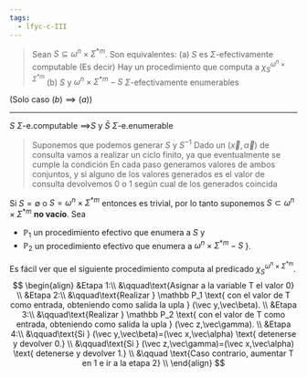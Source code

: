 ```yaml
---
tags:
  - lfyc-c-III
---
```

> Sean $S\subseteq\omega^n\times\Sigma^{*m}$. Son equivalentes:
> (a) $S$ es $\Sigma$-efectivamente computable
>	(Es decir) Hay un procedimiento que computa a $\chi^{\omega^n\times\Sigma^{*m}}_S$
>  (b) $S$ y $\omega^n\times\Sigma^{*m}-S$ $\Sigma$-efectivamente enumerables 

(Solo caso $(b)\implies (a)$)
 - - -  
$S$ $\Sigma$-e.computable $\implies$$S$ y $\bar S$ $\Sigma$-e.enumerable
> Suponemos que podemos generar $S$ y $S^{-1}$
> Dado un $(\vec x,\vec\alpha)$ de consulta vamos a realizar un ciclo finito, ya que eventualmente se cumple la condición
> En cada paso generamos valores de ambos conjuntos, y si alguno de los valores generados es el valor de consulta devolvemos 0 o 1 según cual de los generados coincida

Si $S=\emptyset$ o $S = \omega^n\times\Sigma^{*m}$ entonces es trivial, por lo tanto suponemos $S\subset\omega^n\times\Sigma^{*m}$ **no vacío**.
Sea
- $\mathbb P_1$ un procedimiento efectivo que enumera a $S$ y
- $\mathbb P_2$ un procedimiento efectivo que enumera a $\omega^n\times\Sigma^{*m}-S$ }. 

Es fácil ver que el siguiente procedimiento computa al predicado $\chi^{\omega^n\times\Sigma^{*m}}_S$.
$$
\begin{align}
&Etapa 1:\\
	&\qquad\text{Asignar a la variable T el valor 0}
	\\
&Etapa 2:\\
	&\qquad\text{Realizar } \mathbb P_1 \text{ con el valor de T como entrada, obteniendo como salida la upla } (\vec y,\vec\beta).
	\\
&Etapa 3:\\
	&\qquad\text{Realizar } \mathbb P_2 \text{ con el valor de T como entrada, obteniendo como salida la upla } (\vec z,\vec\gamma).
	\\
&Etapa 4:\\
	&\qquad\text{Si } (\vec y,\vec\beta)=(\vec x,\vec\alpha) \text{ detenerse y devolver 0.} \\
	&\qquad\text{Si } (\vec z,\vec\gamma)=(\vec x,\vec\alpha) \text{ detenerse y devolver 1.} \\ 
	&\qquad \text{Caso contrario, aumentar T en 1 e ir a la etapa 2}
	\\
\end{align}
$$

$$\tag*{$\blacksquare$}$$
 